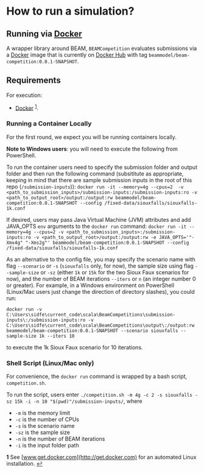 # How to run a simulation?


## Running via [Docker](https://www.docker.com/)

A wrapper library around BEAM, `BEAMCompetition` evaluates submissions via a [Docker](https://www.docker.com/) image that is currently on [Docker Hub](https://hub.docker.com/) with tag `beammodel/beam-competition:0.0.1-SNAPSHOT`.

## Requirements

For execution:
- [Docker](https://www.docker.com) <sup id="a1">[1](#f1)</sup>.



### Running a Container Locally

For the first round, we expect you will be running containers locally.

**Note to Windows users**: you will need to execute the following from PowerShell.

To run the container users need to specify the submission folder and output folder and then run the following command (subsititute <x> as appropriate, keeping in mind that there are sample submission inputs in the root of this repo (`/submission-inputs`)):
`docker run -it --memory=4g --cpus=2  -v <path_to_submission_inputs>/submission-inputs:/submission-inputs:ro -v <path_to_output_root>/output:/output:rw beammodel/beam-competition:0.0.1-SNAPSHOT --config /fixed-data/siouxfalls/siouxfalls-1k.conf`

If desired, users may pass Java Virtual Machine (JVM) attributes and add JAVA_OPTS `env` arguments to the `docker run` command:
`docker run -it --memory=4g --cpus=2 -v <path_to_submission_inputs>:/submission-inputs:ro -v <path_to_output_root>/output:/output:rw -e JAVA_OPTS='"-Xmx4g" "-Xms2g"' beammodel/beam-competition:0.0.1-SNAPSHOT --config /fixed-data/siouxfalls/siouxfalls-1k.conf`

As an alternative to the config file, you may specify the scenario name with flag `--scenario` or `-s` (`siouxfalls` only, for now), the sample size using flag `--sample-size` or `-sz` (either `1k` or `15k` for the two Sioux Faux scenarios for now), and the number of BEAM iterations `--iters` or `n` (an integer number 0 or greater). For example, in a Windows environment on PowerShell (Linux/Mac users just change the direction of directory slashes), you could run:

`docker run -v C:\Users\sidfe\current_code\scala\BeamCompetitions\submission-inputs\:/submission-inputs:ro -v C:\Users\sidfe\current_code\scala\BeamCompetitions\output\:/output:rw beammodel/beam-competition:0.0.1-SNAPSHOT --scenario siouxfalls --sample-size 1k --iters 10`

to execute the 1k Sioux Faux scenario for 10 iterations.

### Shell Script (Linux/Mac only)

For convenience, the `docker run` command is wrapped by a bash script, `competition.sh`.

To run the script, users enter `./competition.sh -m 4g -c 2 -s siouxfalls -sz 15k -i -n 10 "$(pwd)"/submission-inputs/`, where

* `-m` is the memory limit
* `-c` is the number of CPUs
* `-s` is the scenario name
* `-sz` is the sample size
* `-n` is the number of BEAM iterations
* `-i` is the input folder path


<b id="f1">1</b> See [www.get.docker.com](http://get.docker.com) for an automated Linux installation. [↩](#a1)
